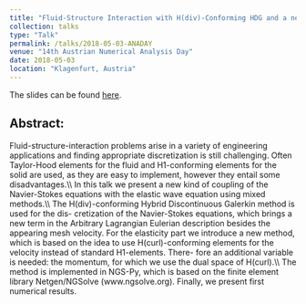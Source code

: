 ```yaml
---
title: "Fluid-Structure Interaction with H(div)-Conforming HDG and a new H(curl)-Conforming Method for Non-Linear Elasticity"
collection: talks
type: "Talk"
permalink: /talks/2018-05-03-ANADAY 
venue: "14th Austrian Numerical Analysis Day"
date: 2018-05-03
location: "Klagenfurt, Austria"
---
```


The slides can be found [here](http://michaelneunteufel.github.io/files/talks/anaday14_presentation.pdf).

<h2>Abstract:</h2>
Fluid-structure-interaction  problems  arise  in  a  variety  of  engineering  applications
and finding appropriate discretization is still challenging.  Often Taylor-Hood elements
for the fluid and H1-conforming elements for the solid are used,  as they are easy to
implement, however they entail some disadvantages.\\
In this talk we present a new kind of coupling of the Navier-Stokes equations with
the elastic wave equation using mixed methods.\\
The H(div)-conforming Hybrid Discontinuous Galerkin method is used for the dis-
cretization  of  the  Navier-Stokes  equations,  which  brings  a  new  term  in  the  Arbitrary
Lagrangian Eulerian description besides the appearing mesh velocity.
For the elasticity part we introduce a new method, which is based on the idea to use
H(curl)-conforming elements for the velocity instead of standard H1-elements.  There-
fore an additional variable is needed:  the momentum, for which we use the dual space of
H(curl).\\
The method is implemented in NGS-Py, which is based on the finite element library
Netgen/NGSolve (www.ngsolve.org). Finally, we present first numerical results.
